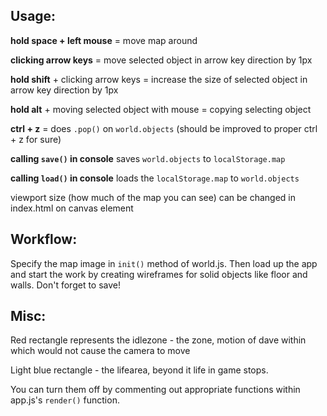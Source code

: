 ## Usage:
**hold space + left mouse** = move map around

**clicking arrow keys** = move selected object in arrow key direction by 1px

**hold shift** + clicking arrow keys = increase the size of selected object in arrow key direction by 1px

**hold alt** + moving selected object with mouse = copying selecting object

**ctrl + z** = does `.pop()` on `world.objects` (should be improved to proper ctrl + z for sure)

**calling `save()` in console** saves `world.objects` to `localStorage.map`

**calling `load()` in console** loads the `localStorage.map` to `world.objects`

viewport size (how much of the map you can see) can be changed in index.html on canvas element

## Workflow:
Specify the map image in `init()` method of world.js. Then load up the app and start the work by creating wireframes for solid objects like floor and walls. Don't forget to save!

## Misc:
Red rectangle represents the idlezone - the zone, motion of dave within which would not cause the camera to move

Light blue rectangle - the lifearea, beyond it life in game stops.

You can turn them off by commenting out appropriate functions within app.js's `render()` function.
